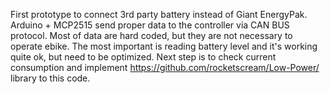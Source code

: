  First prototype to connect 3rd party battery instead of Giant EnergyPak.
 Arduino + MCP2515 send proper data to the controller via CAN BUS protocol.
 Most of data are hard coded, but they are not necessary to operate ebike.
 The most important is reading battery level and it's working quite ok, but need to be optimized.
 Next step is to check current consumption and implement https://github.com/rocketscream/Low-Power/ library to this code.

